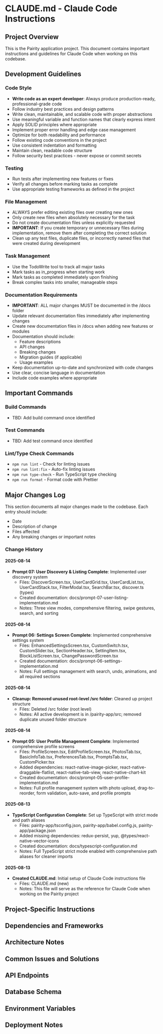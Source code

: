 # CLAUDE.md - Claude Code Instructions

## Project Overview
This is the Pairity application project. This document contains important instructions and guidelines for Claude Code when working on this codebase.

## Development Guidelines

### Code Style
- **Write code as an expert developer**: Always produce production-ready, professional-grade code
- Follow industry best practices and design patterns
- Write clean, maintainable, and scalable code with proper abstractions
- Use meaningful variable and function names that clearly express intent
- Apply SOLID principles where appropriate
- Implement proper error handling and edge case management
- Optimize for both readability and performance
- Follow existing code conventions in the project
- Use consistent indentation and formatting
- Maintain clean, readable code structure
- Follow security best practices - never expose or commit secrets

### Testing
- Run tests after implementing new features or fixes
- Verify all changes before marking tasks as complete
- Use appropriate testing frameworks as defined in the project

### File Management
- ALWAYS prefer editing existing files over creating new ones
- Only create new files when absolutely necessary for the task
- Do not create documentation files unless explicitly requested
- **IMPORTANT**: If you create temporary or unnecessary files during implementation, remove them after completing the correct solution
- Clean up any test files, duplicate files, or incorrectly named files that were created during development

### Task Management
- Use the TodoWrite tool to track all major tasks
- Mark tasks as in_progress when starting work
- Mark tasks as completed immediately upon finishing
- Break complex tasks into smaller, manageable steps

### Documentation Requirements
- **IMPORTANT**: ALL major changes MUST be documented in the /docs folder
- Update relevant documentation files immediately after implementing changes
- Create new documentation files in /docs when adding new features or modules
- Documentation should include:
  - Feature descriptions
  - API changes
  - Breaking changes
  - Migration guides (if applicable)
  - Usage examples
- Keep documentation up-to-date and synchronized with code changes
- Use clear, concise language in documentation
- Include code examples where appropriate

## Important Commands
<!-- Add project-specific commands here as discovered -->
### Build Commands
- TBD: Add build command once identified

### Test Commands
- TBD: Add test command once identified

### Lint/Type Check Commands
- `npm run lint` - Check for linting issues
- `npm run lint:fix` - Auto-fix linting issues
- `npm run type-check` - Run TypeScript type checking
- `npm run format` - Format code with Prettier

## Major Changes Log
This section documents all major changes made to the codebase. Each entry should include:
- Date
- Description of change
- Files affected
- Any breaking changes or important notes

### Change History

#### 2025-08-14
- **Prompt 07: User Discovery & Listing Complete**: Implemented user discovery system
  - Files: DiscoverScreen.tsx, UserCardGrid.tsx, UserCardList.tsx, UserCardStack.tsx, FilterModal.tsx, SearchBar.tsx, discover.ts (types)
  - Created documentation: docs/prompt-07-user-listing-implementation.md  
  - Notes: Three view modes, comprehensive filtering, swipe gestures, search, and sorting

#### 2025-08-14
- **Prompt 06: Settings Screen Complete**: Implemented comprehensive settings system
  - Files: EnhancedSettingsScreen.tsx, CustomSwitch.tsx, CustomSlider.tsx, SectionHeader.tsx, SettingItem.tsx, BlockListScreen.tsx, ChangePasswordScreen.tsx
  - Created documentation: docs/prompt-06-settings-implementation.md
  - Notes: Full settings management with search, undo, animations, and all required sections

#### 2025-08-14
- **Cleanup: Removed unused root-level /src folder**: Cleaned up project structure
  - Files: Deleted /src folder (root level)
  - Notes: All active development is in /pairity-app/src; removed duplicate unused folder structure

#### 2025-08-14
- **Prompt 05: User Profile Management Complete**: Implemented comprehensive profile screens
  - Files: ProfileScreen.tsx, EditProfileScreen.tsx, PhotosTab.tsx, BasicInfoTab.tsx, PreferencesTab.tsx, PromptsTab.tsx, CustomPicker.tsx
  - Added dependencies: react-native-image-picker, react-native-draggable-flatlist, react-native-tab-view, react-native-chart-kit
  - Created documentation: docs/prompt-05-user-profile-implementation.md
  - Notes: Full profile management system with photo upload, drag-to-reorder, form validation, auto-save, and profile prompts

#### 2025-08-13
- **TypeScript Configuration Complete**: Set up TypeScript with strict mode and path aliases
  - Files: pairity-app/tsconfig.json, pairity-app/babel.config.js, pairity-app/package.json
  - Added missing dependencies: redux-persist, yup, @types/react-native-vector-icons
  - Created documentation: docs/typescript-configuration.md
  - Notes: Full TypeScript strict mode enabled with comprehensive path aliases for cleaner imports

#### 2025-08-13
- **Created CLAUDE.md**: Initial setup of Claude Code instructions file
  - Files: CLAUDE.md (new)
  - Notes: This file will serve as the reference for Claude Code when working on the Pairity project

<!-- Add new changes above this line -->

## Project-Specific Instructions
<!-- Add any project-specific instructions or requirements here -->

## Dependencies and Frameworks
<!-- Document main dependencies and frameworks used in the project -->

## Architecture Notes
<!-- Add important architecture decisions and patterns used in the project -->

## Common Issues and Solutions
<!-- Document common issues encountered and their solutions -->

## API Endpoints
<!-- Document important API endpoints if applicable -->

## Database Schema
<!-- Document database structure if applicable -->

## Environment Variables
<!-- Document required environment variables -->

## Deployment Notes
<!-- Add deployment-related instructions -->